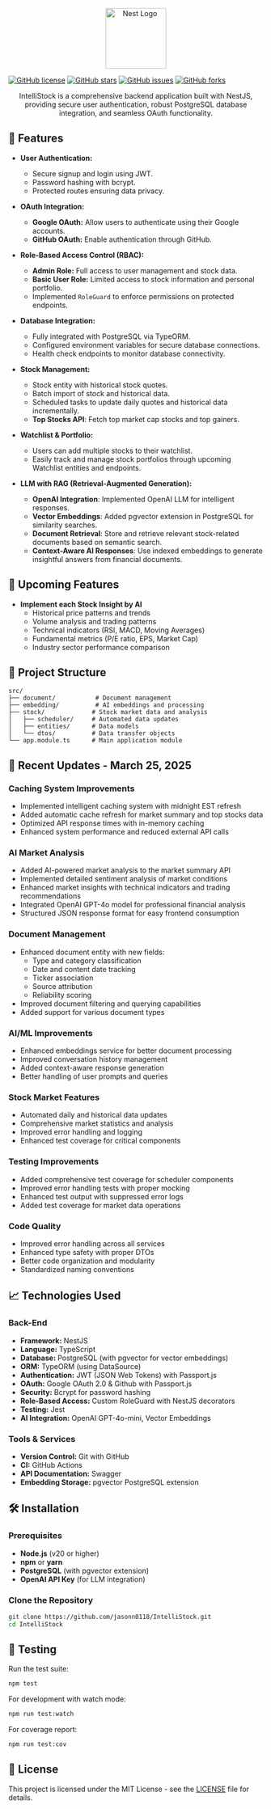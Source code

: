 <p align="center">
  <a href="https://nestjs.com/" target="_blank">
    <img src="https://nestjs.com/img/logo-small.svg" width="120" alt="Nest Logo" />
  </a>
</p>

[![GitHub license](https://img.shields.io/github/license/jasonn0118/IntelliStock.svg)](https://github.com/jasonn0118/IntelliStock/blob/main/LICENSE)
[![GitHub stars](https://img.shields.io/github/stars/jasonn0118/IntelliStock.svg?style=social&label=Star)](https://github.com/jasonn0118/IntelliStock/stargazers)
[![GitHub issues](https://img.shields.io/github/issues/jasonn0118/IntelliStock.svg)](https://github.com/jasonn0118/IntelliStock/issues)
[![GitHub forks](https://img.shields.io/github/forks/jasonn0118/IntelliStock.svg)](https://github.com/jasonn0118/IntelliStock/network)

<p align="center">
  IntelliStock is a comprehensive backend application built with NestJS, providing secure user authentication, robust PostgreSQL database integration, and seamless OAuth functionality.
</p>

## 🚀 Features

- **User Authentication:**
  - Secure signup and login using JWT.
  - Password hashing with bcrypt.
  - Protected routes ensuring data privacy.
  
- **OAuth Integration:**
  - **Google OAuth:** Allow users to authenticate using their Google accounts.
  - **GitHub OAuth:** Enable authentication through GitHub.
  
- **Role-Based Access Control (RBAC):**
  - **Admin Role:** Full access to user management and stock data.
  - **Basic User Role:** Limited access to stock information and personal portfolio.
  - Implemented `RoleGuard` to enforce permissions on protected endpoints.

- **Database Integration:**
  - Fully integrated with PostgreSQL via TypeORM.
  - Configured environment variables for secure database connections.
  - Health check endpoints to monitor database connectivity.

- **Stock Management:**
  - Stock entity with historical stock quotes.
  - Batch import of stock and historical data.
  - Scheduled tasks to update daily quotes and historical data incrementally.
  - **Top Stocks API**: Fetch top market cap stocks and top gainers.
  
- **Watchlist & Portfolio:**
  - Users can add multiple stocks to their watchlist.
  - Easily track and manage stock portfolios through upcoming Watchlist entities and endpoints.

- **LLM with RAG (Retrieval-Augmented Generation):**
  - **OpenAI Integration**: Implemented OpenAI LLM for intelligent responses.
  - **Vector Embeddings**: Added pgvector extension in PostgreSQL for similarity searches.
  - **Document Retrieval**: Store and retrieve relevant stock-related documents based on semantic search.
  - **Context-Aware AI Responses**: Use indexed embeddings to generate insightful answers from financial documents.

## 🚚 Upcoming Features

- **Implement each Stock Insight by AI** 
  - Historical price patterns and trends
  - Volume analysis and trading patterns
  - Technical indicators (RSI, MACD, Moving Averages)
  - Fundamental metrics (P/E ratio, EPS, Market Cap)
  - Industry sector performance comparison

## 📁 Project Structure

```
src/
├── document/           # Document management
├── embedding/          # AI embeddings and processing
├── stock/             # Stock market data and analysis
│   ├── scheduler/     # Automated data updates
│   ├── entities/      # Data models
│   └── dtos/          # Data transfer objects
└── app.module.ts      # Main application module
```

## 🔧 Recent Updates - March 25, 2025

### Caching System Improvements
- Implemented intelligent caching system with midnight EST refresh
- Added automatic cache refresh for market summary and top stocks data
- Optimized API response times with in-memory caching
- Enhanced system performance and reduced external API calls

### AI Market Analysis
- Added AI-powered market analysis to the market summary API
- Implemented detailed sentiment analysis of market conditions
- Enhanced market insights with technical indicators and trading recommendations
- Integrated OpenAI GPT-4o model for professional financial analysis
- Structured JSON response format for easy frontend consumption

### Document Management
- Enhanced document entity with new fields:
  - Type and category classification
  - Date and content date tracking
  - Ticker association
  - Source attribution
  - Reliability scoring
- Improved document filtering and querying capabilities
- Added support for various document types

### AI/ML Improvements
- Enhanced embeddings service for better document processing
- Improved conversation history management
- Added context-aware response generation
- Better handling of user prompts and queries

### Stock Market Features
- Automated daily and historical data updates
- Comprehensive market statistics and analysis
- Improved error handling and logging
- Enhanced test coverage for critical components

### Testing Improvements
- Added comprehensive test coverage for scheduler components
- Improved error handling tests with proper mocking
- Enhanced test output with suppressed error logs
- Added test coverage for market data operations

### Code Quality
- Improved error handling across all services
- Enhanced type safety with proper DTOs
- Better code organization and modularity
- Standardized naming conventions

## 📈 Technologies Used

### Back-End
- **Framework:** NestJS
- **Language:** TypeScript
- **Database:** PostgreSQL (with pgvector for vector embeddings)
- **ORM:** TypeORM (using DataSource)
- **Authentication:** JWT (JSON Web Tokens) with Passport.js
- **OAuth:** Google OAuth 2.0 & Github with Passport.js
- **Security:** Bcrypt for password hashing
- **Role-Based Access:** Custom RoleGuard with NestJS decorators
- **Testing:** Jest
- **AI Integration:** OpenAI GPT-4o-mini, Vector Embeddings

### Tools & Services
- **Version Control:** Git with GitHub
- **CI:** GitHub Actions
- **API Documentation:** Swagger
- **Embedding Storage:** pgvector PostgreSQL extension

## 🛠️ Installation

### Prerequisites
- **Node.js** (v20 or higher)
- **npm** or **yarn**
- **PostgreSQL** (with pgvector extension)
- **OpenAI API Key** (for LLM integration)

### Clone the Repository

```bash
git clone https://github.com/jasonn0118/IntelliStock.git
cd IntelliStock
```

## 🧪 Testing

Run the test suite:
```bash
npm test
```

For development with watch mode:
```bash
npm run test:watch
```

For coverage report:
```bash
npm run test:cov
```

## 📄 License

This project is licensed under the MIT License - see the [LICENSE](LICENSE) file for details.

